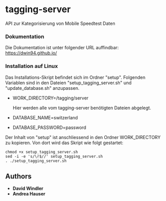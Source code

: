 # tagging-server

API zur Kategorisierung von Mobile Speedtest Daten


### Dokumentation

Die Dokumentation ist unter folgender URL auffindbar: https://dwin94.github.io/


### Installation auf Linux

Das Installations-Skript befindet sich im Ordner "setup". Folgenden Variablen sind in den Dateien "setup_tagging_server.sh" 
und "update_database.sh" anzupassen.

* WORK_DIRECTORY=/tagging/server

  Hier werden alle vom tagging-server benötigten Dateien abgelegt.
* DATABASE_NAME=switzerland
* DATABASE_PASSWORD=password

Der Inhalt von "setup" ist anschliessend in den Ordner WORK_DIRECTORY zu kopieren. Von dort wird das Skript wie folgt gestartet:

```
chmod +x setup_tagging_server.sh
sed -i -e 's/\r$//' setup_tagging_server.sh
. ./setup_tagging_server.sh
```

## Authors

* **David Windler**
* **Andrea Hauser**